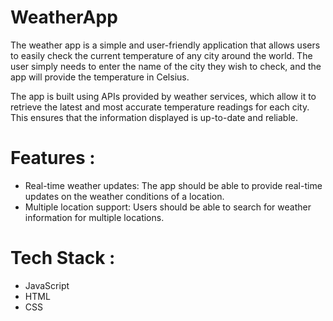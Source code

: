 # WeatherApp
The weather app is a simple and user-friendly application that allows users to easily check the current temperature of any city around the world.
The user simply needs to enter the name of the city they wish to check, and the app will provide the temperature in Celsius.

The app is built using APIs provided by weather services, which allow it to retrieve the latest and most accurate temperature readings for each city. This ensures that the information displayed is up-to-date and reliable.

# Features :
* Real-time weather updates: The app should be able to provide real-time updates on the weather conditions of a location.
* Multiple location support: Users should be able to search for weather information for multiple locations.
# Tech Stack :
* JavaScript
* HTML
* CSS
